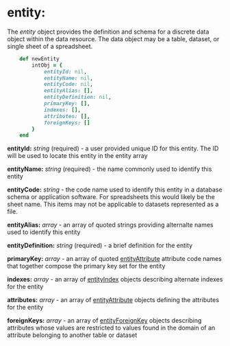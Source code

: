 # entity:

The *entity* object provides the definition and schema for a discrete data object within the data resource.  The data object may be a table, dataset, or single sheet of a spreadsheet.

````ruby
    def newEntity
        intObj = {
            entityId: nil,
            entityName: nil,
            entityCode: nil,
            entityAlias: [],
            entityDefinition: nil,
            primaryKey: [],
            indexes: [],
            attributes: [],
            foreignKeys: []
        }
    end
````

__entityId:__ *string* (required) - a user provided unique ID for this entity.  The ID will be used to locate this entity in the entity array

__entityName:__ *string* (required) - the name commonly used to identify this entity

__entityCode:__ *string* - the code name used to identify this entity in a database schema or application software. For spreadsheets this would likely be the sheet name. This items may not be applicable to datasets represented as a file.

__entityAlias:__ *array* - an array of quoted strings providing alternalte names used to identify this entity

__entityDefinition:__ *string* (required) - a brief definition for the entity

__primaryKey:__ *array* - an array of quoted [entityAttribute](../mdtranslator/entityAttribute.md) attribute code names that together compose the primary key set for the entity

__indexes:__ *array* - an array of [entityIndex](../mdtranslator/entityIndex.md) objects describing alternate indexes for the entity

__attributes:__ *array* - an array of [entityAttribute](../mdtranslator/entityAttribute.md) objects defining the attributes for the entity

__foreignKeys:__ *array* - an array of [entityForeignKey](../mdtranslator/entityForeignKey.md) objects describing attributes whose values are restricted to values found in the domain of an attribute belonging to another table or dataset
